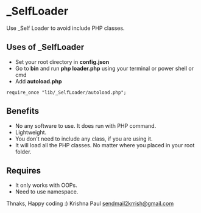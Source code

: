 # _SelfLoader

Use _Self Loader to avoid include PHP classes.


## Uses of _SelfLoader

* Set your root directory in **config.json**
* Go to **bin** and run **php loader.php** using your terminal or power shell or cmd
* Add **autoload.php**

```
require_once "lib/_SelfLoader/autoload.php";
```

## Benefits

* No any software to use. It does run with PHP command.
* Lightweight.
* You don't need to include any class, if you are using it.
* It will load all the PHP classes. No matter where you placed in your root folder. 


## Requires

* It only works with OOPs.
* Need to use namespace.

Thnaks, Happy coding :)
Krishna Paul <sendmail2krrish@gmail.com>